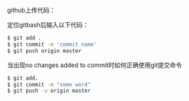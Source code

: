 github上传代码：

定位gitbash后输入以下代码：

```bash
$ git add .
$ git commit -m 'commit name'
$ git push origin master
```



当出现no changes added to commit时如何正确使用git提交命令

```bash
$ git add.
$ git commit -m "some word"
$ git push -u origin master
```

